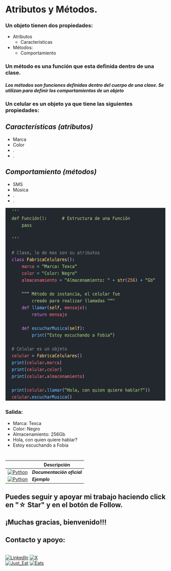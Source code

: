 # Atributos y Métodos.
### Un objeto tienen dos propiedades:
- Atributos
    - Características
- Métodos:
    - Comportamiento

### Un método es una función que esta definida dentro de una clase.
#### ***Los métodos son funciones definidas dentro del cuerpo de una clase. Se utilizan para definir los comportamientos de un objeto***
### Un celular es un objeto ya que tiene las siguientes propiedades:

## ***Características (atributos)***
- Marca
- Color
- .
- .

## ***Comportamiento (métodos)***
- SMS
- Música
- .
- .

<img src="../imagenes/4.-AtrMetcd.png" width="500" height="600">

### Salida:
- Marca: Texca
- Color: Negro
- Almacenamiento: 256Gb
- Hola, con quien quiere hablar?
- Estoy escuchando a Fobia

#
|  | Descripción |
|-----:|---------------|
| [![Python](https://img.shields.io/badge/python-3670A0?style=for-the-badge&logo=python&logoColor=ffdd54)](https://entrenamiento-python-basico.readthedocs.io/es/3.7/leccion1/index.html#) | ***Documentación oficial*** |
| [![Python](https://img.shields.io/badge/python-3670A0?style=for-the-badge&logo=python&logoColor=ffdd54)](/Python_NI/Python_NI05.md) | ***Ejemplo*** |

## Puedes seguir y apoyar mi trabajo haciendo click en "☆ Star" y en el botón de Follow.
## ¡Muchas gracias, bienvenido!!!

## Contacto y apoyo:

<br>[![LinkedIn](https://img.shields.io/badge/Oscar_Florin-0077B5?style=for-the-badge&logo=linkedin&logoColor=white&labelColor=101010)](https://www.linkedin.com/in/oscarflorincontreras)
[![X](https://img.shields.io/badge/DevozzCloud-%23000000.svg?style=for-the-badge&logo=X&logoColor=white)](https://twitter.com/DevozzCloud)</br>
[![Just_Eat](https://img.shields.io/badge/🌮_Donaciones_para_tacos-7A1FA2?style=for-the-badge&logo=)](https://paypal.me/OscarFlorin?country.x=MX&locale.x=es_XC)
[![Eats](https://img.shields.io/badge/🐈_Donaciones_para_gatos-black?style=for-the-badge&logo=)](https://paypal.me/OscarFlorin?country.x=MX&locale.x=es_XC)
